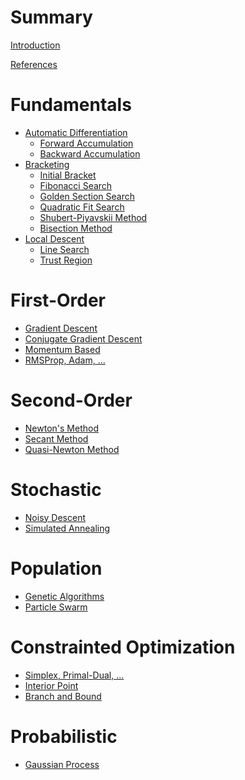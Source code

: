 # Summary

[Introduction]()

[References]()

# Fundamentals

- [Automatic Differentiation]()
  - [Forward Accumulation](./forward_accumulation.md)
  - [Backward Accumulation]()
- [Bracketing]()
  - [Initial Bracket](./bracket_minimum.md)
  - [Fibonacci Search](./fibonacci_search.md)
  - [Golden Section Search](./golden_section_search.md)
  - [Quadratic Fit Search]()
  - [Shubert-Piyavskii Method]()
  - [Bisection Method]()
- [Local Descent]()
  - [Line Search]()
  - [Trust Region]()

# First-Order

- [Gradient Descent]()
- [Conjugate Gradient Descent]()
- [Momentum Based]()
- [RMSProp, Adam, ...]()

# Second-Order

- [Newton's Method]()
- [Secant Method]()
- [Quasi-Newton Method]()

# Stochastic

- [Noisy Descent]()
- [Simulated Annealing]()

# Population

- [Genetic Algorithms]()
- [Particle Swarm]()

# Constrainted Optimization

- [Simplex, Primal-Dual, ...]()
- [Interior Point]()
- [Branch and Bound]()

# Probabilistic

- [Gaussian Process]()
